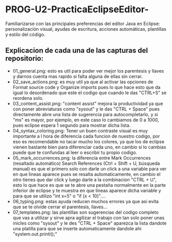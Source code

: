 # PROG-U2-PracticaEclipseEditor-
Familiarizarse con las principales preferencias del editor Java en Eclipse: personalización visual, ayudas de escritura, acciones automáticas, plantillas y estilo del código.

## Explicacion de cada una de las capturas del repositorio:
- 01_general.png: esto es util para poder ver mejor los parentesis y llaves y darnos cuenta mas rapido si falta alguna de ellas sin cerrar.
- 02_save_actions.png: es muy util ya que al activar las opciones de Format source code y Organize imports pues lo que hace esto que da igual lo desordenado que este el codigo que cuando le das "CTRL+S" se reordena solo.
- 03_content_assist.png: "content assist" mejora la productividad ya que con poner abreviaturas como "sysout" y le das "CTRL + Space" pues directamente abre una lista de sugerencia para autocompletarlo, y si "ms" es mayor, por ejemplo, en este caso lo cambiamos de 0 a 1000, pues eclipse espera 1 segundo para mostrar dicha lista.
- 04_syntax_coloring.png: Tener un buen contraste visual es muy importante a l hora de diferencia cada funcion de nuestro codigo, por eso es recomendable no tacar mucho los colores, ya que los de eclipse vienen bastante bien para diferenciar cada uno, en cambio si lo cambias puede que te confundas al leer o escribir tu propio codigo.
- 05_mark_occurrences.png: la diferencia entre Mark Occurrences (resaltado automático) Search References (Ctrl + Shift + U, búsqueda manual) es que el primero solo con darle un click a una variable para ver en que lineas aparece pues se resalta automaticamente, en cambio el otro tienes que dar click y luego darle a la combinacion "CTRL + U", esto lo que hace es que se te abre una pestaña normalmente en la parte inferior de eclipse y te muestra en que lineas aparece dicha variable y para que se utilizo "int x=5" o "if (x < 10)"....
- 06_typing.png: estas ayuda reducen muchos errores ya que asi evita que se te olvide cerrar el parentesis, llaves...
- 07_templates.png: las plantillas son sugerencias del codigo completo que vas a utilizar y sirve apra agilizar el trabajo con tan solo poner unas inicles como "sysout" y le des "CTRL + Space" aparezca la lista dandote una platilla para que se inserte automaticamente dandole ahi "system.out.printl();"
